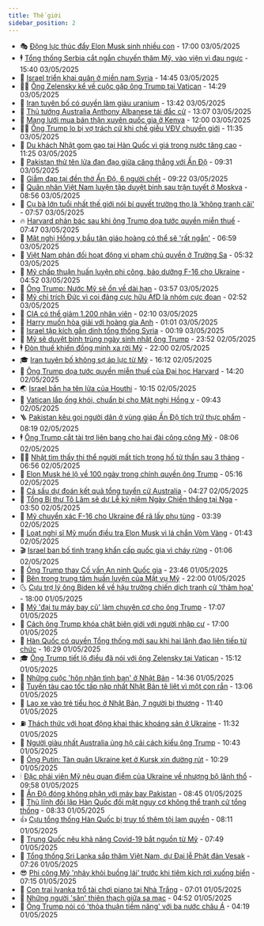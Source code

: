 ```yaml
---
title: Thế giới
sidebar_position: 2
---
```


<!-- vnexpress-the-gioi:START -->
- 🎭 [Động lực thúc đẩy Elon Musk sinh nhiều con](https://vnexpress.net/dong-luc-thuc-day-elon-musk-sinh-nhieu-con-4875093.html) - 17:00 03/05/2025
- 🕴 [Tổng thống Serbia cắt ngắn chuyến thăm Mỹ, vào viện vì đau ngực](https://vnexpress.net/tong-thong-serbia-cat-ngan-chuyen-tham-my-vao-vien-vi-dau-nguc-4881292.html) - 15:40 03/05/2025
- 🤭 [Israel triển khai quân ở miền nam Syria](https://vnexpress.net/israel-trien-khai-quan-o-mien-nam-syria-4881282.html) - 14:45 03/05/2025
- 🧑‍💻 [Ông Zelensky kể về cuộc gặp ông Trump tại Vatican](https://vnexpress.net/ong-zelensky-ke-ve-cuoc-gap-ong-trump-tai-vatican-4881267.html) - 14:29 03/05/2025
- 🦏 [Iran tuyên bố có quyền làm giàu uranium](https://vnexpress.net/iran-tuyen-bo-co-quyen-lam-giau-uranium-4881268.html) - 13:42 03/05/2025
- 🦒 [Thủ tướng Australia Anthony Albanese tái đắc cử](https://vnexpress.net/thu-tuong-australia-anthony-albanese-tai-dac-cu-4881277.html) - 13:07 03/05/2025
- 🌈 [Mạng lưới mua bán thận xuyên quốc gia ở Kenya](https://vnexpress.net/mang-luoi-mua-ban-than-xuyen-quoc-gia-o-kenya-4874808.html) - 12:00 03/05/2025
- 🧑‍🏫 [Ông Trump lo bị vợ trách cứ khi chế giễu VĐV chuyển giới](https://vnexpress.net/ong-trump-lo-bi-vo-trach-cu-khi-che-gieu-vdv-chuyen-gioi-4881254.html) - 11:35 03/05/2025
- 🐲 [Du khách Nhật gom gạo tại Hàn Quốc vì giá trong nước tăng cao](https://vnexpress.net/du-khach-nhat-gom-gao-tai-han-quoc-vi-gia-trong-nuoc-tang-cao-4878045.html) - 11:25 03/05/2025
- 🦒 [Pakistan thử tên lửa đạn đạo giữa căng thẳng với Ấn Độ](https://vnexpress.net/pakistan-thu-ten-lua-dan-dao-giua-cang-thang-voi-an-do-4881252.html) - 09:31 03/05/2025
- 🐻 [Giẫm đạp tại đền thờ Ấn Độ, 6 người chết](https://vnexpress.net/giam-dap-tai-den-tho-an-do-6-nguoi-chet-4881244.html) - 09:22 03/05/2025
- 🚀 [Quân nhân Việt Nam luyện tập duyệt binh sau trận tuyết ở Moskva](https://vnexpress.net/quan-nhan-viet-nam-luyen-tap-duyet-binh-sau-tran-tuyet-o-moskva-4881245.html) - 08:56 03/05/2025
- 🥰 [Cụ bà lớn tuổi nhất thế giới nói bí quyết trường thọ là &#39;không tranh cãi&#39;](https://vnexpress.net/cu-ba-lon-tuoi-nhat-the-gioi-noi-bi-quyet-truong-tho-la-khong-tranh-cai-4881223.html) - 07:57 03/05/2025
- 🔥 [Harvard phản bác sau khi ông Trump dọa tước quyền miễn thuế](https://vnexpress.net/harvard-phan-bac-sau-khi-ong-trump-doa-tuoc-quyen-mien-thue-4881210.html) - 07:47 03/05/2025
- 🥳 [Mật nghị Hồng y bầu tân giáo hoàng có thể sẽ &#39;rất ngắn&#39;](https://vnexpress.net/mat-nghi-hong-y-bau-tan-giao-hoang-co-the-se-rat-ngan-4881195.html) - 06:59 03/05/2025
- 💼 [Việt Nam phản đối hoạt động vi phạm chủ quyền ở Trường Sa](https://vnexpress.net/viet-nam-phan-doi-hoat-dong-vi-pham-chu-quyen-o-truong-sa-4881199.html) - 05:32 03/05/2025
- 🤡 [Mỹ chấp thuận huấn luyện phi công, bảo dưỡng F-16 cho Ukraine](https://vnexpress.net/my-chap-thuan-huan-luyen-phi-cong-bao-duong-f-16-cho-ukraine-4881185.html) - 04:52 03/05/2025
- 🌁 [Ông Trump: Nước Mỹ sẽ ổn về dài hạn](https://vnexpress.net/ong-trump-nuoc-my-se-on-ve-dai-han-4881153.html) - 03:57 03/05/2025
- 🤩 [Mỹ chỉ trích Đức vì coi đảng cực hữu AfD là nhóm cực đoan](https://vnexpress.net/my-chi-trich-duc-vi-coi-dang-cuc-huu-afd-la-nhom-cuc-doan-4881135.html) - 02:52 03/05/2025
- 🎉 [CIA có thể giảm 1.200 nhân viên](https://vnexpress.net/cia-co-the-giam-1-200-nhan-vien-4881133.html) - 02:10 03/05/2025
- 🎉 [Harry muốn hòa giải với hoàng gia Anh](https://vnexpress.net/harry-muon-hoa-giai-voi-hoang-gia-anh-4881125.html) - 01:01 03/05/2025
- 🌁 [Israel tập kích gần dinh tổng thống Syria](https://vnexpress.net/israel-tap-kich-gan-dinh-tong-thong-syria-4881118.html) - 00:19 03/05/2025
- 🌊 [Mỹ sẽ duyệt binh trùng ngày sinh nhật ông Trump](https://vnexpress.net/my-se-duyet-binh-trung-ngay-sinh-nhat-ong-trump-4881116.html) - 23:52 02/05/2025
- 🕴 [Đòn thuế khiến đồng minh xa rời Mỹ](https://vnexpress.net/don-thue-khien-dong-minh-xa-roi-my-4874366.html) - 22:00 02/05/2025
- 🎓 [Iran tuyên bố không sợ áp lực từ Mỹ](https://vnexpress.net/iran-tuyen-bo-khong-so-ap-luc-tu-my-4881075.html) - 16:12 02/05/2025
- 🦩 [Ông Trump dọa tước quyền miễn thuế của Đại học Harvard](https://vnexpress.net/ong-trump-doa-tuoc-quyen-mien-thue-cua-dai-hoc-harvard-4881072.html) - 14:20 02/05/2025
- 🌏 [Israel bắn hạ tên lửa của Houthi](https://vnexpress.net/israel-ban-ha-ten-lua-cua-houthi-4881009.html) - 10:15 02/05/2025
- 🌋 [Vatican lắp ống khói, chuẩn bị cho Mật nghị Hồng y](https://vnexpress.net/vatican-lap-ong-khoi-chuan-bi-cho-mat-nghi-hong-y-4880993.html) - 09:43 02/05/2025
- 🪜 [Pakistan kêu gọi người dân ở vùng giáp Ấn Độ tích trữ thực phẩm](https://vnexpress.net/pakistan-keu-goi-nguoi-dan-o-vung-giap-an-do-tich-tru-thuc-pham-4880968.html) - 08:19 02/05/2025
- 🕴 [Ông Trump cắt tài trợ liên bang cho hai đài công cộng Mỹ](https://vnexpress.net/ong-trump-cat-tai-tro-lien-bang-cho-hai-dai-cong-cong-my-4880922.html) - 08:06 02/05/2025
- 🧑‍🏫 [Nhật tìm thấy thi thể người mất tích trong hố tử thần sau 3 tháng](https://vnexpress.net/nhat-tim-thay-thi-the-nguoi-mat-tich-trong-ho-tu-than-sau-3-thang-4880945.html) - 06:56 02/05/2025
- 🌮 [Elon Musk hé lộ về 100 ngày trong chính quyền ông Trump](https://vnexpress.net/elon-musk-he-lo-ve-100-ngay-trong-chinh-quyen-ong-trump-4880889.html) - 05:16 02/05/2025
- 🚦 [Cá sấu dự đoán kết quả tổng tuyển cử Australia](https://vnexpress.net/ca-sau-du-doan-ket-qua-tong-tuyen-cu-australia-4880827.html) - 04:27 02/05/2025
- 💫 [Tổng Bí thư Tô Lâm sẽ dự Lễ kỷ niệm Ngày Chiến thắng tại Nga](https://vnexpress.net/tong-bi-thu-to-lam-se-du-le-ky-niem-ngay-chien-thang-tai-nga-4880141.html) - 03:50 02/05/2025
- 🤡 [Mỹ chuyển xác F-16 cho Ukraine để rã lấy phụ tùng](https://vnexpress.net/my-chuyen-xac-f-16-cho-ukraine-de-ra-lay-phu-tung-4880832.html) - 03:39 02/05/2025
- 🦣 [Loạt nghị sĩ Mỹ muốn điều tra Elon Musk vì lá chắn Vòm Vàng](https://vnexpress.net/loat-nghi-si-my-muon-dieu-tra-elon-musk-vi-la-chan-vom-vang-4880814.html) - 01:43 02/05/2025
- 🎬 [Israel ban bố tình trạng khẩn cấp quốc gia vì cháy rừng](https://vnexpress.net/israel-ban-bo-tinh-trang-khan-cap-quoc-gia-vi-chay-rung-4880812.html) - 01:06 02/05/2025
- 🎉 [Ông Trump thay Cố vấn An ninh Quốc gia](https://vnexpress.net/ong-trump-thay-co-van-an-ninh-quoc-gia-4880807.html) - 23:46 01/05/2025
- 🎡 [Bên trong trung tâm huấn luyện của Mật vụ Mỹ](https://vnexpress.net/ben-trong-trung-tam-huan-luyen-cua-mat-vu-my-4876696.html) - 22:00 01/05/2025
- 🌜 [Cựu trợ lý ông Biden kể về hậu trường chiến dịch tranh cử &#39;thảm họa&#39;](https://vnexpress.net/cuu-tro-ly-ong-biden-ke-ve-hau-truong-chien-dich-tranh-cu-tham-hoa-4876727.html) - 18:00 01/05/2025
- 🎡 [Mỹ &#39;đại tu máy bay cũ&#39; làm chuyên cơ cho ông Trump](https://vnexpress.net/my-dai-tu-may-bay-cu-lam-chuyen-co-cho-ong-trump-4880781.html) - 17:07 01/05/2025
- 🤗 [Cách ông Trump khóa chặt biên giới với người nhập cư](https://vnexpress.net/cach-ong-trump-khoa-chat-bien-gioi-voi-nguoi-nhap-cu-4877182.html) - 17:00 01/05/2025
- 🦩 [Hàn Quốc có quyền Tổng thống mới sau khi hai lãnh đạo liên tiếp từ chức](https://vnexpress.net/han-quoc-co-quyen-tong-thong-moi-sau-khi-hai-lanh-dao-lien-tiep-tu-chuc-4880782.html) - 16:29 01/05/2025
- 🎓 [Ông Trump tiết lộ điều đã nói với ông Zelensky tại Vatican](https://vnexpress.net/ong-trump-tiet-lo-dieu-da-noi-voi-ong-zelensky-tai-vatican-4880773.html) - 15:12 01/05/2025
- 🌁 [Những cuộc &#39;hôn nhân tình bạn&#39; ở Nhật Bản](https://vnexpress.net/nhung-cuoc-hon-nhan-tinh-ban-o-nhat-ban-4880754.html) - 14:36 01/05/2025
- 🤩 [Tuyến tàu cao tốc tấp nập nhất Nhật Bản tê liệt vì một con rắn](https://vnexpress.net/tuyen-tau-cao-toc-tap-nap-nhat-nhat-ban-te-liet-vi-mot-con-ran-4880737.html) - 13:06 01/05/2025
- 👹 [Lao xe vào trẻ tiểu học ở Nhật Bản, 7 người bị thương](https://vnexpress.net/lao-xe-vao-tre-tieu-hoc-o-nhat-ban-7-nguoi-bi-thuong-4880733.html) - 11:40 01/05/2025
- ⛽️ [Thách thức với hoạt động khai thác khoáng sản ở Ukraine](https://vnexpress.net/thach-thuc-voi-hoat-dong-khai-thac-khoang-san-o-ukraine-4854954.html) - 11:32 01/05/2025
- 🚀 [Người giàu nhất Australia ủng hộ cải cách kiểu ông Trump](https://vnexpress.net/nguoi-giau-nhat-australia-ung-ho-cai-cach-kieu-ong-trump-4880731.html) - 10:43 01/05/2025
- 🎡 [Ông Putin: Tàn quân Ukraine kẹt ở Kursk xin đường rút](https://vnexpress.net/ong-putin-tan-quan-ukraine-ket-o-kursk-xin-duong-rut-4880716.html) - 10:29 01/05/2025
- 🕯 [Đặc phái viên Mỹ nêu quan điểm của Ukraine về nhượng bộ lãnh thổ](https://vnexpress.net/dac-phai-vien-my-neu-quan-diem-cua-ukraine-ve-nhuong-bo-lanh-tho-4880699.html) - 09:58 01/05/2025
- 🐻 [Ấn Độ đóng không phận với máy bay Pakistan](https://vnexpress.net/an-do-dong-khong-phan-voi-may-bay-pakistan-4880696.html) - 08:45 01/05/2025
- 🚦 [Thủ lĩnh đối lập Hàn Quốc đối mặt nguy cơ không thể tranh cử tổng thống](https://vnexpress.net/thu-linh-doi-lap-han-quoc-doi-mat-nguy-co-khong-the-tranh-cu-tong-thong-4880688.html) - 08:33 01/05/2025
- 👍 [Cựu tổng thống Hàn Quốc bị truy tố thêm tội lạm quyền](https://vnexpress.net/cuu-tong-thong-han-quoc-bi-truy-to-them-toi-lam-quyen-4880689.html) - 08:11 01/05/2025
- 🚀 [Trung Quốc nêu khả năng Covid-19 bắt nguồn từ Mỹ](https://vnexpress.net/trung-quoc-neu-kha-nang-covid-19-bat-nguon-tu-my-4880677.html) - 07:49 01/05/2025
- 🌮 [Tổng thống Sri Lanka sắp thăm Việt Nam, dự Đại lễ Phật đản Vesak](https://vnexpress.net/tong-thong-sri-lanka-sap-tham-viet-nam-du-dai-le-phat-dan-vesak-4880683.html) - 07:26 01/05/2025
- 😎 [Phi công Mỹ &#39;nhảy khỏi buồng lái&#39; trước khi tiêm kích rơi xuống biển](https://vnexpress.net/phi-cong-my-nhay-khoi-buong-lai-truoc-khi-tiem-kich-roi-xuong-bien-4880670.html) - 07:15 01/05/2025
- 🐲 [Con trai Ivanka trổ tài chơi piano tại Nhà Trắng](https://vnexpress.net/con-trai-ivanka-tro-tai-choi-piano-tai-nha-trang-4880619.html) - 07:01 01/05/2025
- 💫 [Những người &#39;săn&#39; thiên thạch giữa sa mạc](https://vnexpress.net/nhung-nguoi-san-thien-thach-giua-sa-mac-4874822.html) - 04:52 01/05/2025
- 👀 [Ông Trump nói có &#39;thỏa thuận tiềm năng&#39; với ba nước châu Á](https://vnexpress.net/ong-trump-noi-co-thoa-thuan-tiem-nang-voi-ba-nuoc-chau-a-4880628.html) - 04:19 01/05/2025<!-- vnexpress-the-gioi:END -->